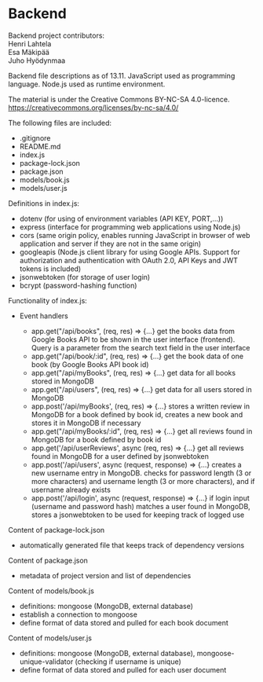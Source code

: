 # Backend

Backend project contributors:  
Henri Lahtela  
Esa Mäkipää  
Juho Hyödynmaa

Backend file descriptions as of 13.11. JavaScript used as programming language. Node.js used as runtime environment.  

The material is under the Creative Commons BY-NC-SA 4.0-licence.  https://creativecommons.org/licenses/by-nc-sa/4.0/

The following files are included: 

- .gitignore 
- README.md 
- index.js 
- package-lock.json 
- package.json
- models/book.js
- models/user.js
  
Definitions in index.js: 

- dotenv (for using of environment variables (API KEY, PORT,…)) 
- express (interface for programming web applications using Node.js) 
- cors (same origin policy, enables running JavaScript in browser of web application and server if they are not in the same origin) 
- googleapis (Node.js client library for using Google APIs. Support for authorization and authentication with OAuth 2.0, API Keys and JWT tokens is included) 
- jsonwebtoken (for storage of user login)
- bcrypt (password-hashing function)

Functionality of index.js:

- Event handlers

  - app.get("/api/books", (req, res) => {…} get the books data from Google Books API to be shown in the user interface (frontend). Query is a parameter from the search text field in the user interface
  - app.get("/api/book/:id", (req, res) => {…} get the book data of one book (by Google Books API book id)
  - app.get("/api/myBooks", (req, res) => {…} get data for all books stored in MongoDB
  - app.get("/api/users", (req, res) => {…} get data for all users stored in MongoDB
  - app.post('/api/myBooks', (req, res) => {…} stores a written review in MongoDB for a book defined by book id, creates a new book and stores it in MongoDB if necessary
  - app.get("/api/myBooks/:id", (req, res) => {…} get all reviews found in MongoDB for a book defined by book id
  - app.get('/api/userReviews', async (req, res) => {…} get all reviews found in MongoDB for a user defined by jsonwebtoken
  - app.post('/api/users', async (request, response) => {…} creates a new username entry in MongoDB. checks for password length (3 or more characters) and username length (3 or more characters), and if username already exists
  - app.post('/api/login', async (request, response) => {…} if login input (username and password hash) matches a user found in MongoDB, stores a jsonwebtoken to be used for keeping track of logged use

Content of package-lock.json
- automatically generated file that keeps track of dependency versions

Content of package.json
- metadata of project version and list of dependencies

Content of models/book.js

- definitions: mongoose (MongoDB, external database)
- establish a connection to mongoose
- define format of data stored and pulled for each book document

Content of models/user.js

- definitions: mongoose (MongoDB, external database), mongoose-unique-validator (checking if username is unique)
- define format of data stored and pulled for each user document
